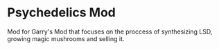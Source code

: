 # Psychedelics Mod
Mod for Garry's Mod that focuses on the proccess of synthesizing LSD, growing magic mushrooms and selling it.
